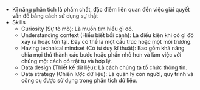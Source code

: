 - Kĩ năng phân tích là phẩm chất, đặc điểm liên quan đến việc giải quyết vấn đề bằng cách sử dụng sự thật
- Skills
	- Curiosity (Sự tò mò): Là muốn tìm hiểu gì đó.
	- Understanding context (Hiểu biết bối cảnh): Là điều kiện khi có gì đó xảy ra hoặc tồn tại. Đây có thể là một cấu trúc hoặc một môi trường.
	- Having technical mindset (Có tư duy kĩ thuật): Bao gồm khả năng chia mọi thứ thành các bước hoặc phần nhỏ hơn và làm việc với chúng một cách có trật tự và hợp lý.
	- Data design (Thiết kế dữ liệu): Là cách chúng ta tổ chức thông tin.
	- Data strategy (Chiến lược dữ liệu): Là quản lý con người, quy trình và công cụ được sử dụng trong phân tích dữ liệu.